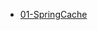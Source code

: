 <!-- docs/_sidebar.md -->

<!-- docs/_sidebar.md -->
* [01-SpringCache](/java/springboot/01-SpringCache)

  

  

  

  



